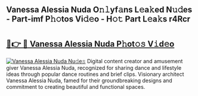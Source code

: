 ## Vanessa Alessia Nuda O𝚗𝚕yf𝚊ns L𝚎a𝚔ed N𝚞𝚍es - Part-imf P𝚑𝚘tos Vi𝚍𝚎o - H𝚘𝚝 Part L𝚎a𝚔s r4Rcr

# <h2><a href="http://kf45s2.oniu.top/?m=Vanessa+Alessia+Nuda">🔗👉 🔴 Vanessa Alessia Nuda P𝚑ot𝚘𝚜 V𝚒d𝚎o</a></h2>

[![Vanessa Alessia Nuda Nu𝚍e𝚜](https://i.imgur.com/0qMVB7G.gif)](http://kf45s2.oniu.top/?m=Vanessa+Alessia+Nuda)
Digital content creator and amusement giver Vanessa Alessia Nuda, recognized for sharing dance and lifestyle ideas through popular dance routines and brief clips. Visionary architect Vanessa Alessia Nuda, famed for their groundbreaking designs and commitment to creating beautiful and functional spaces.  
